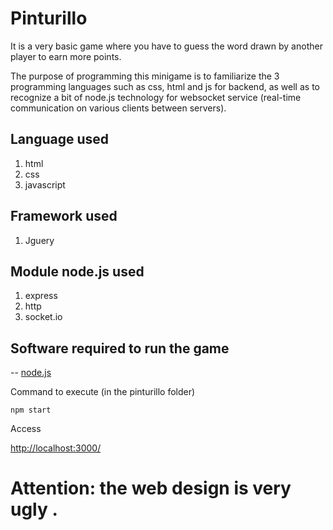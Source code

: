 # Pinturillo

It is a very basic game where you have to guess the word drawn by another player to earn more points.

The purpose of programming this minigame is to familiarize the 3 programming languages such as css, html and js for backend, as well as to recognize a bit of node.js technology for websocket service (real-time communication on various clients between servers).

## Language used
1. html
2. css
3. javascript

## Framework used
1. Jguery

## Module node.js used
1. express
2. http
3. socket.io

## Software required to run the game
-- [node.js](https://nodejs.org/es/)

Command to execute (in the pinturillo folder)
~~~
npm start
~~~

Access

[http://localhost:3000/](http://localhost:3000/)

# Attention: the web design is very ugly .
